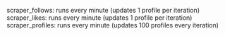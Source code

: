 scraper_follows: runs every minute (updates 1 profile per iteration)
scraper_likes: runs every minute (updates 1 profile per iteration)
scraper_profiles: runs every minute (updates 100 profiles every iteration)
